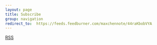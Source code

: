 ```yaml
---
layout: page
title: Subscribe
group: navigation
redirect_to:  https://feeds.feedburner.com/maxchennote/44raKbobVYA
---
```


[RSS](https://feeds.feedburner.com/maxchennote/44raKbobVYA)
